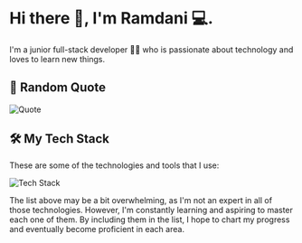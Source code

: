 # Hi there 👋, I'm Ramdani 💻.

I'm a junior full-stack developer 👨‍💻 who is passionate about technology and loves to learn new things.

## 📖 Random Quote

![Quote](https://quotier.vercel.app/quote)

## 🛠️ My Tech Stack

These are some of the technologies and tools that I use:


![Tech Stack](https://skillicons.dev/icons?i=rust,zig,wasm,c,cpp,kotlin,dart,go,swift,nodejs,typescript,javascript,python,solidity,deno,react,angular,vue,svelte,next,remix,gatsby,nuxtjs,webpack,vite,tailwindcss,css,scss,html,vercel,firebase,supabase,aws,azure,gcp,heroku,netlify,docker,kubernetes,cloudflare,nginx,postgresql,mongodb,redis,mysql,graphql,flutter,tauri,git,github,gitlab,androidstudio,vscode,cmake,gradle,django,flask,figma,godot,md,postman,pytorch,tensorflow)

The list above may be a bit overwhelming, as I'm not an expert in all of those technologies. However, I'm constantly learning and aspiring to master each one of them. By including them in the list, I hope to chart my progress and eventually become proficient in each area.
